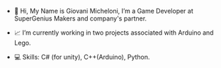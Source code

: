 - :bust_in_silhouette: Hi, My Name is Giovani Micheloni, I’m a Game Developer at SuperGenius Makers and company's partner. 

- :chart_with_upwards_trend: I’m currently working in two projects associated with Arduino and Lego.

- :computer: Skills: C# (for unity), C++(Arduino), Python.

